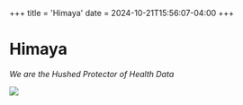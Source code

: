+++
title = 'Himaya'
date = 2024-10-21T15:56:07-04:00
+++

# Himaya
*We are the Hushed Protector of Health Data*

![](/images/Himaya/Himaya.png)